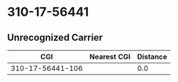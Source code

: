# 310-17-56441
## Unrecognized Carrier


| CGI | Nearest CGI | Distance |
|-----|-------------|----------|
| 310-17-56441-106 |  | 0.0 |
